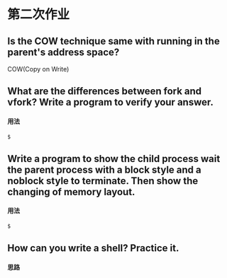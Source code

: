 第二次作业
=========

## Is the COW technique same with running in the parent's address space?

COW(Copy on Write) 

## What are the differences between fork and vfork? Write a program to verify your answer.

#### 用法

```bash
$ 
```

## Write a program to show the child process wait the parent process with a block style and a noblock style to terminate. Then show the changing of memory layout.

#### 用法

```bash
$ 
```

## How can you write a shell? Practice it.

#### 思路


